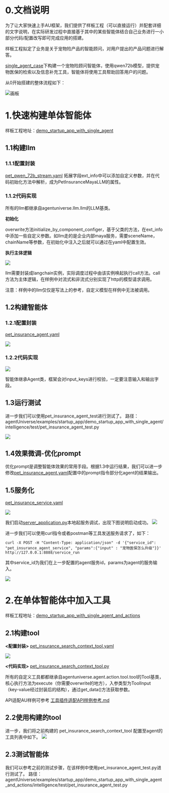 # 0.文档说明
为了让大家快速上手AU框架，我们提供了样板工程（可以直接运行）并配套详细的文字说明，在实际研发过程中直接基于其中的某些智能体结合自己业务进行一小部分代码/配置改写即可完成应用的搭建。

样板工程拟定了业务是关于宠物险产品的智能顾问，对用户提出的产品问题进行解答。

[single_agent_case](../../../../examples/startup_app/demo_startup_app_with_single_agent/intelligence/agentic/agent/agent_instance)下构建一个宠物险顾问智能体，使用qwen72b模型，提供宠物医保的检索以及信息补充工具，智能体将使用工具帮助回答用户的问题。

从0开始搭建的整体流程如下：

![画板](../../_picture/demo_startup_instruction_flowchart.jpg)

# 1.快速构建单体智能体
样板工程地址：[demo_startup_app_with_single_agent](../../../../examples/startup_app/demo_startup_app_with_single_agent)

## 1.1构建llm
### 1.1.1配置封装
[pet_qwen_72b_stream.yaml](../../../../examples/startup_app/demo_startup_app_with_single_agent/intelligence/agentic/llm/maya/pet_insurance_maya_llm.yaml)
拓展字段ext_info中可以添加自定义参数，并在代码初始化方法中解析，成为PetInsuranceMayaLLM的属性。

### 1.1.2代码实现
所有的llm都继承自agentuniverse.llm.llm的LLM基类。

**初始化**

overwrite方法initialize_by_component_configer，基于父类的方法，在ext_info中添加一些自定义参数。如llm走的是企业内部maya服务，需要sceneName，chainName等参数，在初始化中注入之后就可以通过在yaml中配置生效。

**执行主体逻辑**

![](../../_picture/demo_startup_pet_qwen_72b_stream.png)

llm需要封装成langchain实例，实际调度过程中由该实例唤起执行call方法。call方法为主体逻辑，在样例中对流式和非流式分别实现了http的模型请求调用。

注意：样例中的llm仅仅是写法上的参考，自定义模型在样例中无法被调用。

## 1.2构建智能体
### 1.2.1配置封装
[pet_insurance_agent.yaml](../../../../examples/startup_app/demo_startup_app_with_single_agent/intelligence/agentic/agent/agent_instance/pet_insurance_agent.yaml)

![](../../_picture/demo_startup_petinst_agent_yaml.png)


### 1.2.2代码实现
![](../../_picture/demo_startup_petinst_agent.png)

智能体继承Agent类，框架会对input_keys进行校验，一定要注意输入和输出字段。

## 1.3运行测试
进一步我们可以使用pet_insurance_agent_test进行测试了。
路径：agentUniverse/examples/startup_app/demo_startup_app_with_single_agent/intelligence/test/pet_insurance_agent_test.py

![](../../_picture/demo_startup_petinst_agent_res.png)

## 1.4效果微调-优化prompt
优化prompt是调整智能体效果的常用手段。根据1.3中运行结果，我们可以进一步修改[pet_insurance_agent.yaml](../../../../examples/startup_app/demo_startup_app_with_single_agent/intelligence/agentic/agent/agent_instance/pet_insurance_agent.yaml)配置中的prompt指令部分化agent的结果输出。

## 1.5服务化
[pet_insurance_service.yaml](../../../../examples/startup_app/demo_startup_app_with_single_agent/intelligence/service/agent_service/pet_insurance_service.yaml)

![](../../_picture/demo_startup_petins_react_service.png)

我们启动[server_application.py](../../../../examples/startup_app/demo_startup_app_with_single_agent/bootstrap/intelligence/server_application.py)本地起服务调试，出现下图说明启动成功。
![](../../_picture/server_application.png)

进一步我们可以使用curl指令或者postman等工具发送服务请求了，如下：

```shell
curl -X POST -H "Content-Type: application/json" -d '{"service_id": "pet_insurance_agent_service", "params":{"input" : "宠物医保怎么升级"}}' http://127.0.0.1:8888/service_run
```
其中service_id为我们在上一步配置的agent服务id，params为agent的服务输入。

![](../../_picture/demo_startup_petinst_agent_service_res.png)


# 2.在单体智能体中加入工具
样板工程地址：[demo_startup_app_with_single_agent_and_actions](../../../../examples/startup_app/demo_startup_app_with_single_agent_and_actions)

## 2.1构建tool
**<配置封装>**
[pet_insurance_search_context_tool.yaml](../../../../examples/startup_app/demo_startup_app_with_single_agent_and_actions/intelligence/agentic/tool/pet_insurance_search_context_tool.yaml)

![](../../_picture/demo_startup_petins_search_context_tool_yml.png)

**<代码实现>**
[pet_insurance_search_context_tool.py](../../../../examples/startup_app/demo_startup_app_with_single_agent_and_actions/intelligence/agentic/tool/pet_insurance_search_context_tool.py)

所有的自定义工具都都继承自agentuniverse.agent.action.tool.tool的Tool基类，核心执行方法为execute（你需要overwrite的地方），入参类型为ToolInput（key-value经过封装后的结构），通过get_data()方法获取参数。

API适配AU样例可参考 [工具插件适配API样例参考.md](../How-to/定义与使用工具插件/工具插件适配API样例参考.md)

## 2.2使用构建的tool
进一步，我们将之前构建的 pet_insurance_search_context_tool 配置至agent的工具列表中如下。
![](../../_picture/demo_startup_petins_react_agent_yaml.png)

## 2.3测试智能体
我们可以参考之前的测试步骤，在该样例中使用pet_insurance_agent_test.py进行测试了。
路径：agentUniverse/examples/startup_app/demo_startup_app_with_single_agent_and_actions/intelligence/test/pet_insurance_agent_test.py

